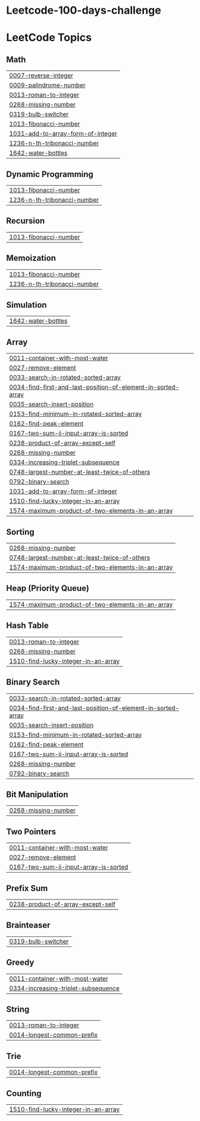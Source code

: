 # Leetcode-100-days-challenge
<!---LeetCode Topics Start-->
# LeetCode Topics
## Math
|  |
| ------- |
| [0007-reverse-integer](https://github.com/subhajitchowdhury07/Leetcode-100-days-challenge/tree/master/0007-reverse-integer) |
| [0009-palindrome-number](https://github.com/subhajitchowdhury07/Leetcode-100-days-challenge/tree/master/0009-palindrome-number) |
| [0013-roman-to-integer](https://github.com/subhajitchowdhury07/Leetcode-100-days-challenge/tree/master/0013-roman-to-integer) |
| [0268-missing-number](https://github.com/subhajitchowdhury07/Leetcode-100-days-challenge/tree/master/0268-missing-number) |
| [0319-bulb-switcher](https://github.com/subhajitchowdhury07/Leetcode-100-days-challenge/tree/master/0319-bulb-switcher) |
| [1013-fibonacci-number](https://github.com/subhajitchowdhury07/Leetcode-100-days-challenge/tree/master/1013-fibonacci-number) |
| [1031-add-to-array-form-of-integer](https://github.com/subhajitchowdhury07/Leetcode-100-days-challenge/tree/master/1031-add-to-array-form-of-integer) |
| [1236-n-th-tribonacci-number](https://github.com/subhajitchowdhury07/Leetcode-100-days-challenge/tree/master/1236-n-th-tribonacci-number) |
| [1642-water-bottles](https://github.com/subhajitchowdhury07/Leetcode-100-days-challenge/tree/master/1642-water-bottles) |
## Dynamic Programming
|  |
| ------- |
| [1013-fibonacci-number](https://github.com/subhajitchowdhury07/Leetcode-100-days-challenge/tree/master/1013-fibonacci-number) |
| [1236-n-th-tribonacci-number](https://github.com/subhajitchowdhury07/Leetcode-100-days-challenge/tree/master/1236-n-th-tribonacci-number) |
## Recursion
|  |
| ------- |
| [1013-fibonacci-number](https://github.com/subhajitchowdhury07/Leetcode-100-days-challenge/tree/master/1013-fibonacci-number) |
## Memoization
|  |
| ------- |
| [1013-fibonacci-number](https://github.com/subhajitchowdhury07/Leetcode-100-days-challenge/tree/master/1013-fibonacci-number) |
| [1236-n-th-tribonacci-number](https://github.com/subhajitchowdhury07/Leetcode-100-days-challenge/tree/master/1236-n-th-tribonacci-number) |
## Simulation
|  |
| ------- |
| [1642-water-bottles](https://github.com/subhajitchowdhury07/Leetcode-100-days-challenge/tree/master/1642-water-bottles) |
## Array
|  |
| ------- |
| [0011-container-with-most-water](https://github.com/subhajitchowdhury07/Leetcode-100-days-challenge/tree/master/0011-container-with-most-water) |
| [0027-remove-element](https://github.com/subhajitchowdhury07/Leetcode-100-days-challenge/tree/master/0027-remove-element) |
| [0033-search-in-rotated-sorted-array](https://github.com/subhajitchowdhury07/Leetcode-100-days-challenge/tree/master/0033-search-in-rotated-sorted-array) |
| [0034-find-first-and-last-position-of-element-in-sorted-array](https://github.com/subhajitchowdhury07/Leetcode-100-days-challenge/tree/master/0034-find-first-and-last-position-of-element-in-sorted-array) |
| [0035-search-insert-position](https://github.com/subhajitchowdhury07/Leetcode-100-days-challenge/tree/master/0035-search-insert-position) |
| [0153-find-minimum-in-rotated-sorted-array](https://github.com/subhajitchowdhury07/Leetcode-100-days-challenge/tree/master/0153-find-minimum-in-rotated-sorted-array) |
| [0162-find-peak-element](https://github.com/subhajitchowdhury07/Leetcode-100-days-challenge/tree/master/0162-find-peak-element) |
| [0167-two-sum-ii-input-array-is-sorted](https://github.com/subhajitchowdhury07/Leetcode-100-days-challenge/tree/master/0167-two-sum-ii-input-array-is-sorted) |
| [0238-product-of-array-except-self](https://github.com/subhajitchowdhury07/Leetcode-100-days-challenge/tree/master/0238-product-of-array-except-self) |
| [0268-missing-number](https://github.com/subhajitchowdhury07/Leetcode-100-days-challenge/tree/master/0268-missing-number) |
| [0334-increasing-triplet-subsequence](https://github.com/subhajitchowdhury07/Leetcode-100-days-challenge/tree/master/0334-increasing-triplet-subsequence) |
| [0748-largest-number-at-least-twice-of-others](https://github.com/subhajitchowdhury07/Leetcode-100-days-challenge/tree/master/0748-largest-number-at-least-twice-of-others) |
| [0792-binary-search](https://github.com/subhajitchowdhury07/Leetcode-100-days-challenge/tree/master/0792-binary-search) |
| [1031-add-to-array-form-of-integer](https://github.com/subhajitchowdhury07/Leetcode-100-days-challenge/tree/master/1031-add-to-array-form-of-integer) |
| [1510-find-lucky-integer-in-an-array](https://github.com/subhajitchowdhury07/Leetcode-100-days-challenge/tree/master/1510-find-lucky-integer-in-an-array) |
| [1574-maximum-product-of-two-elements-in-an-array](https://github.com/subhajitchowdhury07/Leetcode-100-days-challenge/tree/master/1574-maximum-product-of-two-elements-in-an-array) |
## Sorting
|  |
| ------- |
| [0268-missing-number](https://github.com/subhajitchowdhury07/Leetcode-100-days-challenge/tree/master/0268-missing-number) |
| [0748-largest-number-at-least-twice-of-others](https://github.com/subhajitchowdhury07/Leetcode-100-days-challenge/tree/master/0748-largest-number-at-least-twice-of-others) |
| [1574-maximum-product-of-two-elements-in-an-array](https://github.com/subhajitchowdhury07/Leetcode-100-days-challenge/tree/master/1574-maximum-product-of-two-elements-in-an-array) |
## Heap (Priority Queue)
|  |
| ------- |
| [1574-maximum-product-of-two-elements-in-an-array](https://github.com/subhajitchowdhury07/Leetcode-100-days-challenge/tree/master/1574-maximum-product-of-two-elements-in-an-array) |
## Hash Table
|  |
| ------- |
| [0013-roman-to-integer](https://github.com/subhajitchowdhury07/Leetcode-100-days-challenge/tree/master/0013-roman-to-integer) |
| [0268-missing-number](https://github.com/subhajitchowdhury07/Leetcode-100-days-challenge/tree/master/0268-missing-number) |
| [1510-find-lucky-integer-in-an-array](https://github.com/subhajitchowdhury07/Leetcode-100-days-challenge/tree/master/1510-find-lucky-integer-in-an-array) |
## Binary Search
|  |
| ------- |
| [0033-search-in-rotated-sorted-array](https://github.com/subhajitchowdhury07/Leetcode-100-days-challenge/tree/master/0033-search-in-rotated-sorted-array) |
| [0034-find-first-and-last-position-of-element-in-sorted-array](https://github.com/subhajitchowdhury07/Leetcode-100-days-challenge/tree/master/0034-find-first-and-last-position-of-element-in-sorted-array) |
| [0035-search-insert-position](https://github.com/subhajitchowdhury07/Leetcode-100-days-challenge/tree/master/0035-search-insert-position) |
| [0153-find-minimum-in-rotated-sorted-array](https://github.com/subhajitchowdhury07/Leetcode-100-days-challenge/tree/master/0153-find-minimum-in-rotated-sorted-array) |
| [0162-find-peak-element](https://github.com/subhajitchowdhury07/Leetcode-100-days-challenge/tree/master/0162-find-peak-element) |
| [0167-two-sum-ii-input-array-is-sorted](https://github.com/subhajitchowdhury07/Leetcode-100-days-challenge/tree/master/0167-two-sum-ii-input-array-is-sorted) |
| [0268-missing-number](https://github.com/subhajitchowdhury07/Leetcode-100-days-challenge/tree/master/0268-missing-number) |
| [0792-binary-search](https://github.com/subhajitchowdhury07/Leetcode-100-days-challenge/tree/master/0792-binary-search) |
## Bit Manipulation
|  |
| ------- |
| [0268-missing-number](https://github.com/subhajitchowdhury07/Leetcode-100-days-challenge/tree/master/0268-missing-number) |
## Two Pointers
|  |
| ------- |
| [0011-container-with-most-water](https://github.com/subhajitchowdhury07/Leetcode-100-days-challenge/tree/master/0011-container-with-most-water) |
| [0027-remove-element](https://github.com/subhajitchowdhury07/Leetcode-100-days-challenge/tree/master/0027-remove-element) |
| [0167-two-sum-ii-input-array-is-sorted](https://github.com/subhajitchowdhury07/Leetcode-100-days-challenge/tree/master/0167-two-sum-ii-input-array-is-sorted) |
## Prefix Sum
|  |
| ------- |
| [0238-product-of-array-except-self](https://github.com/subhajitchowdhury07/Leetcode-100-days-challenge/tree/master/0238-product-of-array-except-self) |
## Brainteaser
|  |
| ------- |
| [0319-bulb-switcher](https://github.com/subhajitchowdhury07/Leetcode-100-days-challenge/tree/master/0319-bulb-switcher) |
## Greedy
|  |
| ------- |
| [0011-container-with-most-water](https://github.com/subhajitchowdhury07/Leetcode-100-days-challenge/tree/master/0011-container-with-most-water) |
| [0334-increasing-triplet-subsequence](https://github.com/subhajitchowdhury07/Leetcode-100-days-challenge/tree/master/0334-increasing-triplet-subsequence) |
## String
|  |
| ------- |
| [0013-roman-to-integer](https://github.com/subhajitchowdhury07/Leetcode-100-days-challenge/tree/master/0013-roman-to-integer) |
| [0014-longest-common-prefix](https://github.com/subhajitchowdhury07/Leetcode-100-days-challenge/tree/master/0014-longest-common-prefix) |
## Trie
|  |
| ------- |
| [0014-longest-common-prefix](https://github.com/subhajitchowdhury07/Leetcode-100-days-challenge/tree/master/0014-longest-common-prefix) |
## Counting
|  |
| ------- |
| [1510-find-lucky-integer-in-an-array](https://github.com/subhajitchowdhury07/Leetcode-100-days-challenge/tree/master/1510-find-lucky-integer-in-an-array) |
<!---LeetCode Topics End-->